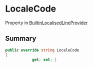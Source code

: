 # LocaleCode

Property in [BuiltinLocalisedLineProvider](broken-reference)

## Summary

```csharp
public override string LocaleCode
{
            get; set; }
```
